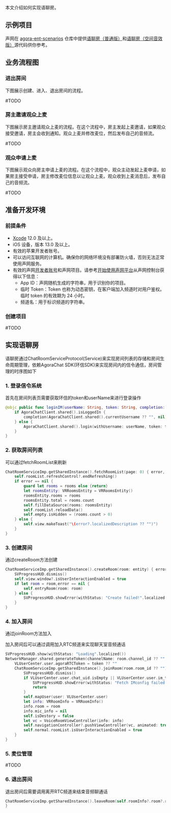 本文介绍如何实现语聊房。

## 示例项目

声网在 [agora-ent-scenarios](https://github.com/AgoraIO-Usecase/agora-ent-scenarios) 仓库中提供[语聊房（普通版）](https://github.com/AgoraIO-Usecase/agora-ent-scenarios/tree/v3.0.0-all-iOS/iOS/AgoraEntScenarios/Scenes/VoiceChatRoom)和[语聊房（空间音效版）](https://github.com/AgoraIO-Usecase/agora-ent-scenarios/tree/v3.0.0-all-iOS/iOS/AgoraEntScenarios/Scenes/SpatialAudio)源代码供你参考。

## 业务流程图

### 进出房间

下图展示创建、进入、退出房间的流程。

#TODO

### 房主邀请观众上麦

下图展示房主邀请观众上麦的流程。在这个流程中，房主发起上麦邀请，如果观众接受邀请，房主会收到通知。观众上麦并修改麦位，然后发布自己的音频流。

#TODO

### 观众申请上麦

下图展示观众向房主申请上麦的流程。在这个流程中，观众主动发起上麦申请，如果房主接受申请，房主修改麦位信息以让观众上麦。观众收到上麦消息后，发布自己的音频流。

#TODO

## 准备开发环境

### 前提条件

- [Xcode](https://apps.apple.com/cn/app/xcode/id497799835?mt=12) 12.0 及以上。
 - iOS 设备，版本 13.0 及以上。
 - 有效的苹果开发者账号。
 - 可以访问互联网的计算机。确保你的网络环境没有部署防火墙，否则无法正常使用声网服务。
 - 有效的声网[开发者账号](https://docs.agora.io/cn/Agora%20Platform/sign_in_and_sign_up)和声网项目。请参考[开始使用声网平台](https://docs.agora.io/cn/Agora%20Platform/get_appid_token?platform=All%20Platforms)从声网控制台获得以下信息：
   - App ID：声网随机生成的字符串，用于识别你的项目。
   - 临时 Token：Token 也称为动态密钥，在客户端加入频道时对用户鉴权。临时 token 的有效期为 24 小时。
   - 频道名：用于标识频道的字符串。


### 创建项目

#TODO


## 实现语聊房

语聊房通过ChatRoomServiceProtocol(Service)来实现房间列表的存储和房间生命周期管理，依赖AgoraChat SDK(环信SDK)来实现房间内的信令通信，房间管理的时序图如下

### 1. 登录信令系统

首先在房间列表页需要获取环信的token和userName来进行登录操作

```swift
@objc public func loginIM(userName: String, token: String, completion: @escaping (String, AgoraChatError?) -> Void) {
    if AgoraChatClient.shared().isLoggedIn {
        completion(AgoraChatClient.shared().currentUsername ?? "", nil)
    } else {
        AgoraChatClient.shared().login(withUsername: userName, token: token, completion: completion)
    }
}
```

### 2. 获取房间列表

可以通过fetchRoomList来刷新

```swift
ChatRoomServiceImp.getSharedInstance().fetchRoomList(page: 0) { error, rooms in
    self.roomList.refreshControl?.endRefreshing()
    if error == nil {
        guard let rooms = rooms else {return}
        let roomsEntity: VRRoomsEntity = VRRoomsEntity()
        roomsEntity.rooms = rooms
        roomsEntity.total = rooms.count
        self.fillDataSource(rooms: roomsEntity)
        self.roomList.reloadData()
        self.empty.isHidden = (rooms.count > 0)
    } else {
        self.view.makeToast("\(error?.localizedDescription ?? "")")
    }
}
```

### 3. 创建房间

通过createRoom方法创建

```swift
ChatRoomServiceImp.getSharedInstance().createRoom(room: entity) { error, room in
    SVProgressHUD.dismiss()
    self.view.window?.isUserInteractionEnabled = true
    if let room = room,error == nil {
        self.entryRoom(room: room)
    } else {
        SVProgressHUD.showError(withStatus: "Create failed!".localized())
    }
}
```

### 4. 加入房间

通过joinRoom方法加入

加入房间后可以通过调用加入RTC频道来实现聊天室音频通话

```swift
SVProgressHUD.show(withStatus: "Loading".localized())
NetworkManager.shared.generateToken(channelName: room.channel_id ?? "", uid: VLUserCenter.user.id, tokenType: .token007, type: .rtc) { token in
    VLUserCenter.user.agoraRTCToken = token ?? ""
    ChatRoomServiceImp.getSharedInstance().joinRoom(room.room_id ?? "") { error, room_entity in
        SVProgressHUD.dismiss()
        if VLUserCenter.user.chat_uid.isEmpty || VLUserCenter.user.im_token.isEmpty || self.initialError != nil {
            SVProgressHUD.showError(withStatus: "Fetch IMconfig failed!")
            return
        }
        self.mapUser(user: VLUserCenter.user)
        let info: VRRoomInfo = VRRoomInfo()
        info.room = room
        info.mic_info = nil
        self.isDestory = false
        let vc = VoiceRoomViewController(info: info)
        self.navigationController?.pushViewController(vc, animated: true)
        self.normal.roomList.isUserInteractionEnabled = true
    }
}
```

### 5. 麦位管理

#TODO

### 6. 退出房间

退出房间后需要调用离开RTC频道来结束音频聊通话

```swift
ChatRoomServiceImp.getSharedInstance().leaveRoom(self.roomInfo?.room?.room_id ?? "") { _, _ in
}
```
